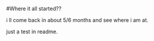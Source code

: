 #Where it all started??


i ll come back in about 5/6 months and see where i am at.


just a test in readme.